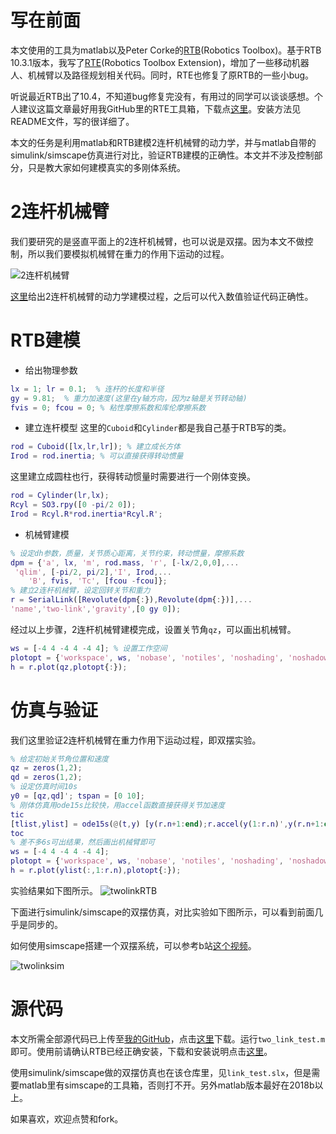 # 写在前面

本文使用的工具为matlab以及Peter Corke的[RTB](https://petercorke.com/toolboxes/robotics-toolbox/)(Robotics Toolbox)。基于RTB 10.3.1版本，我写了[RTE](https://github.com/star2dust/Robotics-Toolbox)(Robotics Toolbox Extension)，增加了一些移动机器人、机械臂以及路径规划相关代码。同时，RTE也修复了原RTB的一些小bug。

听说最近RTB出了10.4，不知道bug修复完没有，有用过的同学可以谈谈感想。个人建议这篇文章最好用我GitHub里的RTE工具箱，下载点[这里](https://github.com/star2dust/Robotics-Toolbox)。安装方法见README文件，写的很详细了。

本文的任务是利用matlab和RTB建模2连杆机械臂的动力学，并与matlab自带的simulink/simscape仿真进行对比，验证RTB建模的正确性。本文并不涉及控制部分，只是教大家如何建模真实的多刚体系统。

# 2连杆机械臂

我们要研究的是竖直平面上的2连杆机械臂，也可以说是双摆。因为本文不做控制，所以我们要模拟机械臂在重力的作用下运动的过程。

![2连杆机械臂](https://star2dust.github.io/post-images/1597455589416.png)

[这里](https://star2dust.github.io/post/matlab-rtb-two-link/)给出2连杆机械臂的动力学建模过程，之后可以代入数值验证代码正确性。

# RTB建模

- 给出物理参数
```matlab
lx = 1; lr = 0.1;  % 连杆的长度和半径
gy = 9.81;  % 重力加速度(这里在y轴方向，因为z轴是关节转动轴)
fvis = 0; fcou = 0; % 粘性摩擦系数和库伦摩擦系数
```
- 建立连杆模型
这里的`Cuboid`和`Cylinder`都是我自己基于RTB写的类。
```matlab
rod = Cuboid([lx,lr,lr]); % 建立成长方体
Irod = rod.inertia; % 可以直接获得转动惯量
```
这里建立成圆柱也行，获得转动惯量时需要进行一个刚体变换。
```matlab
rod = Cylinder(lr,lx);
Rcyl = SO3.rpy([0 -pi/2 0]);
Irod = Rcyl.R*rod.inertia*Rcyl.R';
```
- 机械臂建模
```matlab
% 设定dh参数，质量，关节质心距离，关节约束，转动惯量，摩擦系数
dpm = {'a', lx, 'm', rod.mass, 'r', [-lx/2,0,0],...
 'qlim', [-pi/2, pi/2],'I', Irod,...
    'B', fvis, 'Tc', [fcou -fcou]};
% 建立2连杆机械臂，设定回转关节和重力
r = SerialLink([Revolute(dpm{:}),Revolute(dpm{:})],...
'name','two-link','gravity',[0 gy 0]);
```
经过以上步骤，2连杆机械臂建模完成，设置关节角`qz`，可以画出机械臂。
```matlab
ws = [-4 4 -4 4 -4 4]; % 设置工作空间
plotopt = {'workspace', ws, 'nobase', 'notiles', 'noshading', 'noshadow', 'nowrist','top'}; % 设置绘图参数
h = r.plot(qz,plotopt{:});
```

# 仿真与验证

我们这里验证2连杆机械臂在重力作用下运动过程，即双摆实验。
```matlab
% 给定初始关节角位置和速度
qz = zeros(1,2);
qd = zeros(1,2);
% 设定仿真时间10s
y0 = [qz,qd]'; tspan = [0 10]; 
% 刚体仿真用ode15s比较快，用accel函数直接获得关节加速度
tic
[tlist,ylist] = ode15s(@(t,y) [y(r.n+1:end);r.accel(y(1:r.n)',y(r.n+1:end)',zeros(1,r.n))],tspan,y0);
toc
% 差不多6s可出结果，然后画出机械臂即可
ws = [-4 4 -4 4 -4 4];
plotopt = {'workspace', ws, 'nobase', 'notiles', 'noshading', 'noshadow', 'nowrist','top'};
h = r.plot(ylist(:,1:r.n),plotopt{:});
```
实验结果如下图所示。
![twolinkRTB](https://star2dust.github.io/post-images/1597463398976.gif)

下面进行simulink/simscape的双摆仿真，对比实验如下图所示，可以看到前面几乎是同步的。

如何使用simscape搭建一个双摆系统，可以参考b站[这个视频](https://www.bilibili.com/video/BV1X741147a5)。

![twolinksim](https://star2dust.github.io/post-images/1597469468222.gif)

# 源代码

本文所需全部源代码已上传至[我的GitHub](https://github.com/star2dust)，点击[这里](https://github.com/star2dust/two-link)下载。运行`two_link_test.m`即可。使用前请确认RTB已经正确安装，下载和安装说明点击[这里](https://github.com/star2dust/Robotics-Toolbox)。

使用simulink/simscape做的双摆仿真也在该仓库里，见`link_test.slx`，但是需要matlab里有simscape的工具箱，否则打不开。另外matlab版本最好在2018b以上。

如果喜欢，欢迎点赞和fork。


